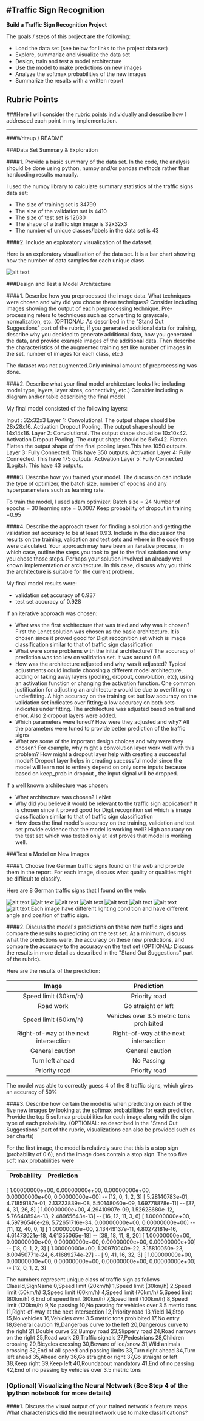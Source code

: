 #**Traffic Sign Recognition** 
---

**Build a Traffic Sign Recognition Project**

The goals / steps of this project are the following:
* Load the data set (see below for links to the project data set)
* Explore, summarize and visualize the data set
* Design, train and test a model architecture
* Use the model to make predictions on new images
* Analyze the softmax probabilities of the new images
* Summarize the results with a written report


[//]: # (Image References)

[image1]: ./examples/visualization.jpg "Visualization"
[image2]: ./examples/placeholder.png "Traffic Sign 1"
[image3]: ./examples/placeholder.png "Traffic Sign 2"
[image4]: ./examples/placeholder.png "Traffic Sign 3"
[image5]: ./examples/placeholder.png "Traffic Sign 4"
[image6]: ./examples/placeholder.png "Traffic Sign 5"
[image7]: ./examples/placeholder.png "Traffic Sign 6"
[image8]: ./examples/placeholder.png "Traffic Sign 7"
[image9]: ./examples/placeholder.png "Traffic Sign 8"

## Rubric Points
###Here I will consider the [rubric points](https://review.udacity.com/#!/rubrics/481/view) individually and describe how I addressed each point in my implementation.  

---
###Writeup / README

###Data Set Summary & Exploration

####1. Provide a basic summary of the data set. In the code, the analysis should be done using python, numpy and/or pandas methods rather than hardcoding results manually.

I used the numpy library to calculate summary statistics of the traffic
signs data set:

* The size of training set is 34799
* The size of the validation set is 4410
* The size of test set is 12630
* The shape of a traffic sign image is 32x32x3
* The number of unique classes/labels in the data set is 43

####2. Include an exploratory visualization of the dataset.

Here is an exploratory visualization of the data set. It is a bar chart showing how the number of data samples for each unique class

![alt text][image1]

###Design and Test a Model Architecture

####1. Describe how you preprocessed the image data. What techniques were chosen and why did you choose these techniques? Consider including images showing the output of each preprocessing technique. Pre-processing refers to techniques such as converting to grayscale, normalization, etc. (OPTIONAL: As described in the "Stand Out Suggestions" part of the rubric, if you generated additional data for training, describe why you decided to generate additional data, how you generated the data, and provide example images of the additional data. Then describe the characteristics of the augmented training set like number of images in the set, number of images for each class, etc.)

The dataset was not augmented.Only minimal amount of preprocessing was done.


####2. Describe what your final model architecture looks like including model type, layers, layer sizes, connectivity, etc.) Consider including a diagram and/or table describing the final model.

My final model consisted of the following layers:

Input : 32x32x3
Layer 1: Convolutional. The output shape should be 28x28x16.
Activation
Dropout
Pooling. The output shape should be 14x14x16.
Layer 2: Convolutional. The output shape should be 10x10x42.
Activation
Dropout
Pooling. The output shape should be 5x5x42.
Flatten. Flatten the output shape of the final pooling layer.This has 1050 outputs.
Layer 3: Fully Connected. This have 350 outputs.
Activation
Layer 4: Fully Connected. This have 175 outputs.
Activation
Layer 5: Fully Connected (Logits). This have 43 outputs.

####3. Describe how you trained your model. The discussion can include the type of optimizer, the batch size, number of epochs and any hyperparameters such as learning rate.

To train the model, I used adam optimizer.
Batch size = 24
Number of epochs = 30
learning rate = 0.0007
Keep probability of dropout in training =0.95

####4. Describe the approach taken for finding a solution and getting the validation set accuracy to be at least 0.93. Include in the discussion the results on the training, validation and test sets and where in the code these were calculated. Your approach may have been an iterative process, in which case, outline the steps you took to get to the final solution and why you chose those steps. Perhaps your solution involved an already well known implementation or architecture. In this case, discuss why you think the architecture is suitable for the current problem.

My final model results were:
* validation set accuracy of  0.937 
* test set accuracy of 0.928

If an iterative approach was chosen:
* What was the first architecture that was tried and why was it chosen?
First the Lenet solution was chosen as the basic architecture. It is chosen since it proved good for Digit recognition set which is image classification similar to that of traffic sign classification
* What were some problems with the initial architecture?
The accuracy of prediction was too low on validation set. it was around 0.6
* How was the architecture adjusted and why was it adjusted? Typical adjustments could include choosing a different model architecture, adding or taking away layers (pooling, dropout, convolution, etc), using an activation function or changing the activation function. One common justification for adjusting an architecture would be due to overfitting or underfitting. A high accuracy on the training set but low accuracy on the validation set indicates over fitting; a low accuracy on both sets indicates under fitting.
The architecture was adjusted based on trail and error. Also 2 dropout layers were added.
* Which parameters were tuned? How were they adjusted and why?
All the parameters were tuned to provide better prediction of the traffic signs
* What are some of the important design choices and why were they chosen? For example, why might a convolution layer work well with this problem? How might a dropout layer help with creating a successful model?
Dropout layer helps in creating successful model since the model will learn not to entirely depend on only some inputs because based on keep_prob in dropout , the input signal will be dropped.

If a well known architecture was chosen:
* What architecture was chosen?
LeNet
* Why did you believe it would be relevant to the traffic sign application?
It is chosen since it proved good for Digit recognition set which is image classification similar to that of traffic sign classification
* How does the final model's accuracy on the training, validation and test set provide evidence that the model is working well?
 High accuracy on the test set which was tested only at last proves that model is working well.

###Test a Model on New Images

####1. Choose five German traffic signs found on the web and provide them in the report. For each image, discuss what quality or qualities might be difficult to classify.

Here are 8 German traffic signs that I found on the web:

![alt text][image2] ![alt text][image3] ![alt text][image4] ![alt text][image5] 
![alt text][image6] ![alt text][image7] ![alt text][image8] ![alt text][image9]
Each image have different lighting condition and have different angle and position of traffic sign. 

####2. Discuss the model's predictions on these new traffic signs and compare the results to predicting on the test set. At a minimum, discuss what the predictions were, the accuracy on these new predictions, and compare the accuracy to the accuracy on the test set (OPTIONAL: Discuss the results in more detail as described in the "Stand Out Suggestions" part of the rubric).

Here are the results of the prediction:

| Image			        |     Prediction	        					| 
|:---------------------:|:---------------------------------------------:| 
| Speed limit (30km/h)      		| Priority road	 									| 
| Road work   			        | Go straight or left 							|
| Speed limit (60km/h)			| Vehicles over 3.5 metric tons prohibited							|
| Right-of-way at the next intersection	| Right-of-way at the next intersection                             |         			       | Keep right	      		        | Keep right					 				|
| General caution		        | General caution     							|
| Turn left ahead		        | No Passing    							|
| Priority road		                | Priority road	     							|

The model was able to correctly guess 4 of the 8 traffic signs, which gives an accuracy of 50%

####3. Describe how certain the model is when predicting on each of the five new images by looking at the softmax probabilities for each prediction. Provide the top 5 softmax probabilities for each image along with the sign type of each probability. (OPTIONAL: as described in the "Stand Out Suggestions" part of the rubric, visualizations can also be provided such as bar charts)


For the first image, the model is relatively sure that this is a stop sign (probability of 0.6), and the image does contain a stop sign. The top five soft max probabilities were

| Probability         	                                                                 |     Prediction	        		| 
|:---------------------:|:---------------------------------------------:| 
     							
[  1.00000000e+00,   0.00000000e+00,   0.00000000e+00, 0.00000000e+00,   0.00000000e+00] -- [12,  0,  1,  2,  3]
[  5.28140783e-01,   4.71859187e-01,   2.13223839e-08, 5.50148060e-09,   1.69778878e-11] -- [37,  4, 31, 26,  8]
[  1.00000000e+00,   4.29410907e-09,   1.52628680e-12, 5.76640894e-13,   2.48965643e-13] -- [16, 12, 11,  3,  6]
[  1.00000000e+00,   4.59796546e-26,   5.72651716e-34, 0.00000000e+00,   0.00000000e+00] -- [11, 12, 40,  0,  1]
[  1.00000000e+00,   2.13449137e-11,   4.80272181e-16, 4.61473021e-18,   4.61355065e-18] -- [38, 18, 11,  8, 20]
[  1.00000000e+00,   0.00000000e+00,   0.00000000e+00, 0.00000000e+00,   0.00000000e+00] -- [18,  0,  1,  2,  3]
[  1.00000000e+00,   1.20970040e-22,   3.15810050e-23, 8.00450771e-24,   6.41689274e-27] -- [ 9, 41, 16, 32,  3]
[  1.00000000e+00,   0.00000000e+00,   0.00000000e+00, 0.00000000e+00,   0.00000000e+00] -- [12,  0,  1,  2,  3]

The numbers represent unique class of traffic sign as follows
ClassId,SignName
0,Speed limit (20km/h)
1,Speed limit (30km/h)
2,Speed limit (50km/h)
3,Speed limit (60km/h)
4,Speed limit (70km/h)
5,Speed limit (80km/h)
6,End of speed limit (80km/h)
7,Speed limit (100km/h)
8,Speed limit (120km/h)
9,No passing
10,No passing for vehicles over 3.5 metric tons
11,Right-of-way at the next intersection
12,Priority road
13,Yield
14,Stop
15,No vehicles
16,Vehicles over 3.5 metric tons prohibited
17,No entry
18,General caution
19,Dangerous curve to the left
20,Dangerous curve to the right
21,Double curve
22,Bumpy road
23,Slippery road
24,Road narrows on the right
25,Road work
26,Traffic signals
27,Pedestrians
28,Children crossing
29,Bicycles crossing
30,Beware of ice/snow
31,Wild animals crossing
32,End of all speed and passing limits
33,Turn right ahead
34,Turn left ahead
35,Ahead only
36,Go straight or right
37,Go straight or left
38,Keep right
39,Keep left
40,Roundabout mandatory
41,End of no passing
42,End of no passing by vehicles over 3.5 metric tons

### (Optional) Visualizing the Neural Network (See Step 4 of the Ipython notebook for more details)
####1. Discuss the visual output of your trained network's feature maps. What characteristics did the neural network use to make classifications?


